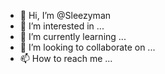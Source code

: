- 👋 Hi, I’m @Sleezyman
- 👀 I’m interested in ...
- 🌱 I’m currently learning ...
- 💞️ I’m looking to collaborate on ...
- 📫 How to reach me ...

<!---
Sleezyman/Sleezyman is a ✨ special ✨ repository because its `README.md` (this file) appears on your GitHub profile.
You can click the Preview link to take a look at your changes.
--->
